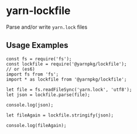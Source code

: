 yarn-lockfile
=============

Parse and/or write `yarn.lock` files

Usage Examples
--------------

    const fs = require('fs');
    const lockfile = require('@yarnpkg/lockfile');
    // or (es6)
    import fs from 'fs';
    import * as lockfile from '@yarnpkg/lockfile';

    let file = fs.readFileSync('yarn.lock', 'utf8');
    let json = lockfile.parse(file);

    console.log(json);

    let fileAgain = lockfile.stringify(json);

    console.log(fileAgain);
